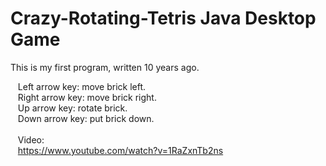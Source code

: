 # Crazy-Rotating-Tetris Java Desktop Game
This is my first program, written 10 years ago. </br>

  &nbsp;&nbsp; Left arrow key: move brick left. </br>
  &nbsp;&nbsp; Right arrow key: move brick right. </br>
  &nbsp;&nbsp; Up arrow key: rotate brick. </br>
  &nbsp;&nbsp; Down arrow key: put brick down. </br>
  &nbsp;&nbsp; </br>
  &nbsp;&nbsp; Video: </br> 
  &nbsp;&nbsp; https://www.youtube.com/watch?v=1RaZxnTb2ns
  
  
